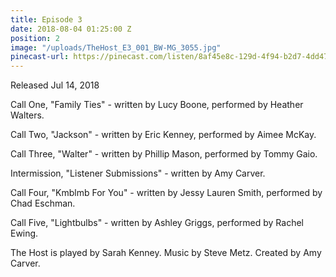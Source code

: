 ```yaml
---
title: Episode 3
date: 2018-08-04 01:25:00 Z
position: 2
image: "/uploads/TheHost_E3_001_BW-MG_3055.jpg"
pinecast-url: https://pinecast.com/listen/8af45e8c-129d-4f94-b2d7-4dd4793df27d.mp3
---
```


Released Jul 14, 2018

Call One, "Family Ties" - written by Lucy Boone, performed by Heather Walters.

Call Two, "Jackson" - written by Eric Kenney, performed by Aimee McKay. 

Call Three, "Walter" - written by Phillip Mason, performed by Tommy Gaio. 

Intermission, "Listener Submissions" - written by Amy Carver. 

Call Four, "Kmblmb For You" - written by Jessy Lauren Smith, performed by Chad Eschman.

Call Five, "Lightbulbs" - written by Ashley Griggs, performed by Rachel Ewing.

The Host is played by Sarah Kenney. 
Music by Steve Metz. 
Created by Amy Carver. 